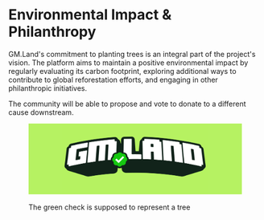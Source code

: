 # Environmental Impact & Philanthropy

GM.Land's commitment to planting trees is an integral part of the project's vision. The platform aims to maintain a positive environmental impact by regularly evaluating its carbon footprint, exploring additional ways to contribute to global reforestation efforts, and engaging in other philanthropic initiatives.

The community will be able to propose and vote to donate to a different cause downstream.

<figure><img src=".gitbook/assets/gm.land-landscape-opensea (1).png" alt=""><figcaption><p>The green check is supposed to represent a tree</p></figcaption></figure>
